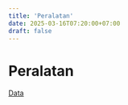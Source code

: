 ```yaml
---
title: 'Peralatan'
date: 2025-03-16T07:20:00+07:00
draft: false
---
```


# Peralatan

[Data](./data/)
